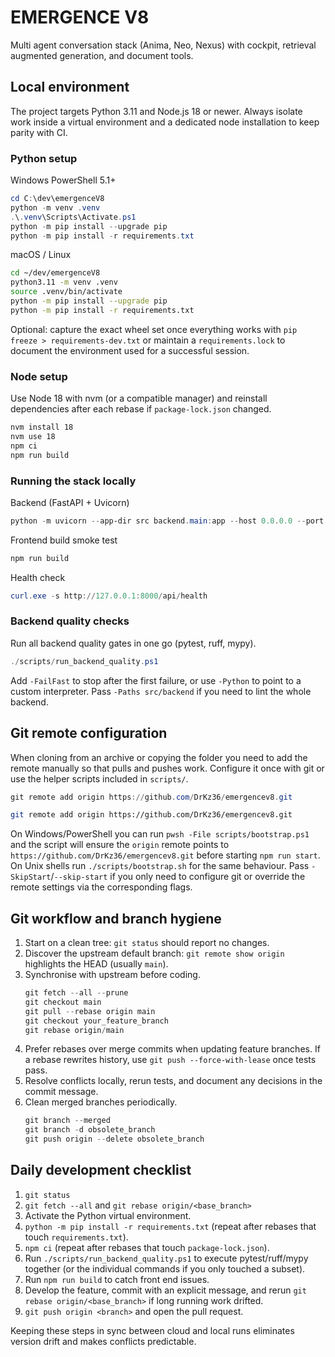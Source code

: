 # EMERGENCE V8

Multi agent conversation stack (Anima, Neo, Nexus) with cockpit, retrieval augmented generation, and document tools.

## Local environment

The project targets Python 3.11 and Node.js 18 or newer. Always isolate work inside a virtual environment and a dedicated node installation to keep parity with CI.

### Python setup

Windows PowerShell 5.1+
```powershell
cd C:\dev\emergenceV8
python -m venv .venv
.\.venv\Scripts\Activate.ps1
python -m pip install --upgrade pip
python -m pip install -r requirements.txt
```

macOS / Linux
```bash
cd ~/dev/emergenceV8
python3.11 -m venv .venv
source .venv/bin/activate
python -m pip install --upgrade pip
python -m pip install -r requirements.txt
```

Optional: capture the exact wheel set once everything works with `pip freeze > requirements-dev.txt` or maintain a `requirements.lock` to document the environment used for a successful session.

### Node setup

Use Node 18 with nvm (or a compatible manager) and reinstall dependencies after each rebase if `package-lock.json` changed.
```bash
nvm install 18
nvm use 18
npm ci
npm run build
```

### Running the stack locally

Backend (FastAPI + Uvicorn)
```powershell
python -m uvicorn --app-dir src backend.main:app --host 0.0.0.0 --port 8000
```

Frontend build smoke test
```bash
npm run build
```

Health check
```powershell
curl.exe -s http://127.0.0.1:8000/api/health
```

### Backend quality checks

Run all backend quality gates in one go (pytest, ruff, mypy).

```powershell
./scripts/run_backend_quality.ps1
```

Add `-FailFast` to stop after the first failure, or use `-Python` to point to a custom interpreter. Pass `-Paths src/backend` if you need to lint the whole backend.

## Git remote configuration

When cloning from an archive or copying the folder you need to add the remote manually so that pulls and pushes work. Configure it once with git or use the helper scripts included in `scripts/`.

```powershell
git remote add origin https://github.com/DrKz36/emergencev8.git
```

```bash
git remote add origin https://github.com/DrKz36/emergencev8.git
```

On Windows/PowerShell you can run `pwsh -File scripts/bootstrap.ps1` and the script will ensure the `origin` remote points to `https://github.com/DrKz36/emergencev8.git` before starting `npm run start`. On Unix shells run `./scripts/bootstrap.sh` for the same behaviour. Pass `-SkipStart`/`--skip-start` if you only need to configure git or override the remote settings via the corresponding flags.

## Git workflow and branch hygiene

1. Start on a clean tree: `git status` should report no changes.
2. Discover the upstream default branch: `git remote show origin` highlights the HEAD (usually `main`).
3. Synchronise with upstream before coding.
   ```powershell
   git fetch --all --prune
   git checkout main
   git pull --rebase origin main
   git checkout your_feature_branch
   git rebase origin/main
   ```
4. Prefer rebases over merge commits when updating feature branches. If a rebase rewrites history, use `git push --force-with-lease` once tests pass.
5. Resolve conflicts locally, rerun tests, and document any decisions in the commit message.
6. Clean merged branches periodically.
   ```powershell
   git branch --merged
   git branch -d obsolete_branch
   git push origin --delete obsolete_branch
   ```

## Daily development checklist

1. `git status`
2. `git fetch --all` and `git rebase origin/<base_branch>`
3. Activate the Python virtual environment.
4. `python -m pip install -r requirements.txt` (repeat after rebases that touch `requirements.txt`).
5. `npm ci` (repeat after rebases that touch `package-lock.json`).
6. Run `./scripts/run_backend_quality.ps1` to execute pytest/ruff/mypy together (or the individual commands if you only touched a subset).
7. Run `npm run build` to catch front end issues.
8. Develop the feature, commit with an explicit message, and rerun `git rebase origin/<base_branch>` if long running work drifted.
9. `git push origin <branch>` and open the pull request.

Keeping these steps in sync between cloud and local runs eliminates version drift and makes conflicts predictable.
